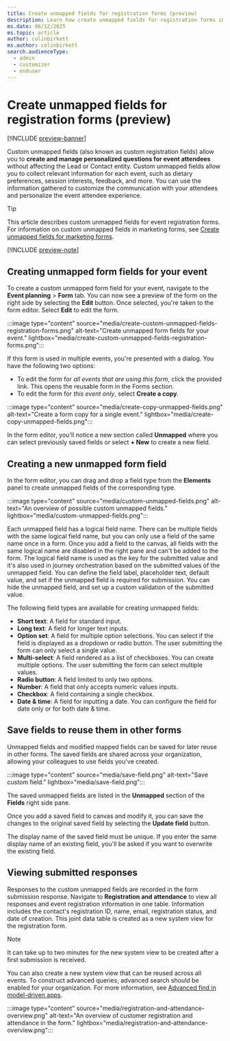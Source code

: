 ```yaml
---
title: Create unmapped fields for registration forms (preview)
description: Learn how create unmapped fields for registration forms in Dynamics 365 Customer Insights - Journeys. 
ms.date: 06/12/2025
ms.topic: article
author: colinbirkett
ms.author: colinbirkett
search.audienceType: 
  - admin
  - customizer
  - enduser
---
```


# Create unmapped fields for registration forms (preview)

[!INCLUDE [preview-banner](~/../shared-content/shared/preview-includes/preview-banner.md)]

Custom unmapped fields (also known as custom registration fields) allow you to **create and manage personalized questions for event attendees** without affecting the Lead or Contact entity. Custom unmapped fields allow you to collect relevant information for each event, such as dietary preferences, session interests, feedback, and more. You can use the information gathered to customize the communication with your attendees and personalize the event attendee experience. 

> [!TIP] 
> This article describes custom unmapped fields for event registration forms. For information on custom unmapped fields in marketing forms, see [Create unmapped fields for marketing forms](real-time-marketing-forms-custom-fields.md).

[!INCLUDE [preview-note](~/../shared-content/shared/preview-includes/preview-note.md)]

## Creating unmapped form fields for your event  

To create a custom unmapped form field for your event, navigate to the **Event planning** > **Form** tab. You can now see a preview of the form on the right side by selecting the **Edit** button. Once selected, you're taken to the form editor. Select **Edit** to edit the form.

:::image type="content" source="media/create-custom-unmapped-fields-registration-forms.png" alt-text="Create unmapped form fields for your event." lightbox="media/create-custom-unmapped-fields-registration-forms.png":::

If this form is used in multiple events, you're presented with a dialog. You have the following two options:  

- To edit the form for *all events that are using this form*, click the provided link. This opens the reusable form in the Forms section.  
- To edit the form for *this event only*, select **Create a copy**.

:::image type="content" source="media/create-copy-unmapped-fields.png" alt-text="Create a form copy for a single event." lightbox="media/create-copy-unmapped-fields.png":::

In the form editor, you'll notice a new section called **Unmapped** where you can select previously saved fields or select **+ New** to create a new field. 

## Creating a new unmapped form field 

In the form editor, you can drag and drop a field type from the **Elements** panel to create unmapped fields of the corresponding type. 

:::image type="content" source="media/custom-unmapped-fields.png" alt-text="An overview of possible custom unmapped fields." lightbox="media/custom-unmapped-fields.png":::

Each unmapped field has a logical field name. There can be multiple fields with the same logical field name, but you can only use a field of the same name once in a form. Once you add a field to the canvas, all fields with the same logical name are disabled in the right pane and can't be added to the form. The logical field name is used as the key for the submitted value and it's also used in journey orchestration based on the submitted values of the unmapped field. You can define the field label, placeholder text, default value, and set if the unmapped field is required for submission. You can hide the unmapped field, and set up a custom validation of the submitted value. 

The following field types are available for creating unmapped fields: 

- **Short text**: A field for standard input.
- **Long text**: A field for longer text inputs.
- **Option set**: A field for multiple option selections. You can select if the field is displayed as a dropdown or radio button. The user submitting the form can only select a single value.
- **Multi-select**: A field rendered as a list of checkboxes. You can create multiple options. The user submitting the form can select multiple values. 
- **Radio button**: A field limited to only two options.
- **Number**: A field that only accepts numeric values inputs.
- **Checkbox**: A field containing a single checkbox.
- **Date & time**: A field for inputting a date. You can configure the field for date only or for both date & time.

## Save fields to reuse them in other forms 

Unmapped fields and modified mapped fields can be saved for later reuse in other forms. The saved fields are shared across your organization, allowing your colleagues to use fields you've created. 

:::image type="content" source="media/save-field.png" alt-text="Save custom field." lightbox="media/save-field.png":::

The saved unmapped fields are listed in the **Unmapped** section of the **Fields** right side pane. 

Once you add a saved field to canvas and modify it, you can save the changes to the original saved field by selecting the **Update field** button. 

The display name of the saved field must be unique. If you enter the same display name of an existing field, you'll be asked if you want to overwrite the existing field. 

## Viewing submitted responses  

Responses to the custom unmapped fields are recorded in the form submission response. Navigate to **Registration and attendance** to view all responses and event registration information in one table. Information includes the contact's registration ID, name, email, registration status, and date of creation. This joint data table is created as a new system view for the registration form.  

> [!NOTE]
> It can take up to two minutes for the new system view to be created after a first submission is received.  

You can also create a new system view that can be reused across all events. To construct advanced queries, advanced search should be enabled for your organization. For more information, see [Advanced find in model-driven apps](/power-apps/user/advanced-find).

:::image type="content" source="media/registration-and-attendance-overview.png" alt-text="An overview of customer registration and attendance in the form." lightbox="media/registration-and-attendance-overview.png":::
